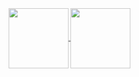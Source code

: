 <div align="center">
<a href="_blank">
  <img height=120 align="center" src="https://github-readme-stats-fvd1n8t27-3lvir4.vercel.app/api?username=3lvir4&theme=tokyonight&show_icons=true&hide_title=true&hide=issues&card_width=300" />
</a>
<a href="_blank">
  <img height=120 align="center" src="https://github-readme-stats-fvd1n8t27-3lvir4.vercel.app/api/top-langs/?username=3lvir4&theme=tokyonight&show_icons=true&hide=CMake,Sass,SCSS,CSS,HTML,Twig&layout=compact&hide_title=true&exclude_repo=github-readme-stats&card_width=200" />
</a>
</div>
